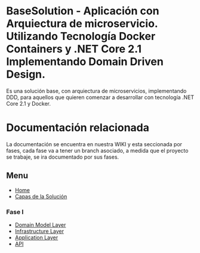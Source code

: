 # BaseSolution - Aplicación con Arquiectura de microservicio. Utilizando Tecnología Docker Containers y .NET Core 2.1 Implementando Domain Driven Design.
Es una solución base, con arquiectura de microservicios, implementando DDD, para aquellos que quieren comenzar a desarrollar con tecnología .NET Core 2.1 y Docker.

# Documentación relacionada
La documentación se encuentra en nuestra WIKI y esta seccionada por fases, cada fase va a tener un  branch asociado,  a medida que el proyecto se trabaje, se ira documentado por sus fases.

## Menu
   * [Home][home]
   * [Capas de la Solución][capas]
### Fase I
   * [Domain Model Layer][domain model layer]
   * [Infrastructure Layer][infrastructure layer]
   * [Application Layer][application layer]
   * [API][api]

[home]: https://github.com/JohanVillegas/BaseSolution/wiki
[capas]: https://github.com/JohanVillegas/BaseSolution/wiki/Capas-de-la-Soluci%C3%B3n
[domain model layer]: https://github.com/JohanVillegas/BaseSolution/wiki/Fase-I----Domain-Model-Layer
[infrastructure layer]: https://github.com/JohanVillegas/BaseSolution/wiki/Fase-I---Infrastructure-Layer
[application layer]: https://github.com/JohanVillegas/BaseSolution/wiki/Fase-I----Application-Layer
[api]: https://github.com/JohanVillegas/BaseSolution/wiki/Fase-I----API
